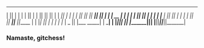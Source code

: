  _______  ___   _______    _______  __   __  _______  _______  _______ 
|       ||   | |       |  |       ||  | |  ||       ||       ||       |
|    ___||   | |_     _|  |       ||  |_|  ||    ___||  _____||  _____|
|   | __ |   |   |   |    |       ||       ||   |___ | |_____ | |_____ 
|   ||  ||   |   |   |    |      _||       ||    ___||_____  ||_____  |
|   |_| ||   |   |   |    |     |_ |   _   ||   |___  _____| | _____| |
|_______||___|   |___|    |_______||__| |__||_______||_______||_______|

### Namaste, gitchess!